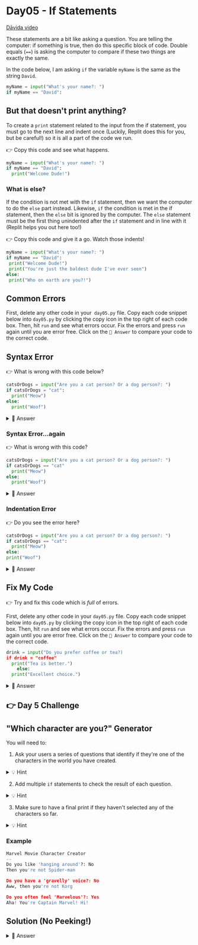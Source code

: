 # Day05 - If Statements


<a href="https://www.youtube.com/watch?v=Wmn9yze6m5U" target="_blank">Dāvida video</a>


These statements are a bit like asking a question. You are telling the computer: if something is true, then do this specific block of code. Double equals (`==`) is asking the computer to compare if these two things are exactly the same.

In the code below, I am asking `if` the variable `myName` is the same as the string `David`.

```python 
myName = input("What's your name?: ")
if myName == "David":
```

## But that doesn't print anything?

To create a `print` statement related to the input from the if statement, you must go to the next line and indent once (Luckily, Replit does this for you, but be careful!) so it is all a part of the code we run.

👉 Copy this code and see what happens.

```python 
myName = input("What's your name?: ")
if myName == "David":
  print("Welcome Dude!")
```

### What is else?

If the condition is not met with the `if` statement, then we want the computer to do the `else` part instead. Likewise, `if` the condition is met in the if statement, then the `else` bit is ignored by the computer. The `else` statement must be the first thing unindented after the `if` statement and in line with it (Replit helps you out here too!)

👉 Copy this code and give it a go. Watch those indents!

```python
myName = input("What's your name?: ")
if myName == "David":
 print("Welcome Dude!")
 print("You're just the baldest dude I've ever seen")
else:
 print("Who on earth are you?!")
 ```

 ## Common Errors

First, delete any other code in your` day05.py` file. Copy each code snippet below into `day05.py` by clicking the copy icon in the top right of each code box. Then, hit `run` and see what errors occur. Fix the errors and press `run` again until you are error free. Click on the `👀 Answer` to compare your code to the correct code.


## Syntax Error

👉 What is wrong with this code below?

```python
catsOrDogs = input("Are you a cat person? Or a dog person?: ")
if catsOrDogs = "cat":
  print("Meow")
else:
  print("Woof")
```

<details>
<summary>👀 Answer</summary>

- Our if statement must include == so it should read:
- if catsOrDogs == "cat":
</details>

### Syntax Error...again

👉 What is wrong with this code?

```python
catsOrDogs = input("Are you a cat person? Or a dog person?: ")
if catsOrDogs == "cat"
  print("Meow")
else:
  print("Woof")
```

  <details>
<summary>👀 Answer</summary>

- Our if statement is missing the :

</details>

### Indentation Error

👉 Do you see the error here?

```python
catsOrDogs = input("Are you a cat person? Or a dog person?: ")
if catsOrDogs == "cat":
  print("Meow")
else:
print("Woof")
```

  <details>
<summary>👀 Answer</summary>

- As soon as you see a colon, the next line should be indented one more than the line above it.

</details>

## Fix My Code

👉 Try and fix this code which is *full* of errors.


First, delete any other code in your `day05.py` file. Copy each code snippet below into `day05.py` by clicking the copy icon in the top right of each code box. Then, hit `run` and see what errors occur. Fix the errors and press `run` again until you are error free. Click on the `👀 Answer` to compare your code to the correct code.

```python
drink = input("Do you prefer coffee or tea?)
if drink = "coffee"
  print("Tea is better.")
    else:
  print("Excellent choice.")
```

<details>
<summary>👀 Answer</summary>

```python
drink = input("Do you prefer coffee or tea?")
if drink == "coffee":
  print("Tea is better.")
else:
  print("Excellent choice.")
```

</details>

## 👉 Day 5 Challenge

## "Which character are you?" Generator

You will need to:

1. Ask your users a series of questions that identify if they're one of the characters in the world you have created.

<details>
<summary>💡 Hint</summary>

Organize your questions and potential answers before you start to more easily identify how to code it.

</details>

2. Add multiple `if` statements to check the result of each question.

<details>
<summary>💡 Hint</summary>

Use `input` and `variables` to ask the questions, but ask each question only before the next if statement.


</details>


3. Make sure to have a final print if they haven't selected any of the characters so far.


<details>
<summary>💡 Hint</summary>

`ELSE`

</details>

### Example

```python
Marvel Movie Character Creator
--
Do you like 'hanging around'?: No
Then you're not Spider-man

Do you have a 'gravelly' voice?: No
Aww, then you're not Korg

Do you often feel 'Marvelous'?: Yes
Aha! You're Captain Marvel! Hi!
```

## Solution (No Peeking!)

<details>
<summary>👀 Answer</summary>

```python
print("Which character are you from 'Avengers?'")
print()
print("Answer these questions and let's find out.")
print()
print("Please use Y or N for yes and no.")

likeGreen = input("Do you like the color green?: ")
if likeGreen == "Y":
  print("You must be the Hulk!")

IronIsCool = input("Do you think building robots is cool?: ")  
if IronIsCool == "Y":
  print("You must be Iron Man. Cool suit!")

TimeTravel = input("Do you like traveling through time?: ")  
if TimeTravel == "Y":
  print("You must be Captain America!")

Strong = input("Are you super strong?: ")
if Strong == "Y":
  print("You have got to be Thor!")
else:
  print("I guess you are not like anyone from 'Avengers.'")
```

</details>